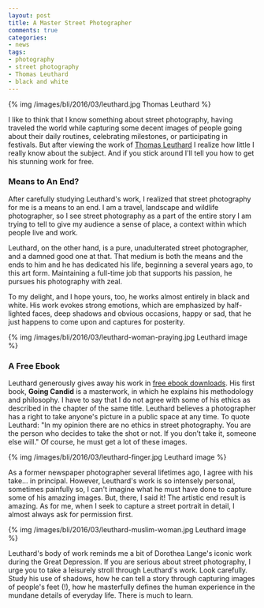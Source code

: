 ```yaml
---
layout: post
title: A Master Street Photographer
comments: true
categories:
- news
tags:
- photography
- street photography
- Thomas Leuthard
- black and white
---
```


{% img /images/bli/2016/03/leuthard.jpg Thomas Leuthard %}

I like to think that I know something about street photography, having traveled the world while capturing some decent images of people going about their daily routines, celebrating milestones, or participating in festivals. But after viewing the work of [Thomas Leuthard](http://thomas.leuthard.photography/) I realize how little I really know about the subject. And if you stick around I'll tell you how to get his stunning work for free. 

<!--more-->

### Means to An End?

After carefully studying Leuthard's work, I realized that street photography for me is a means to an end. I am a travel, landscape and wildlife photographer, so I see street photography as a part of the entire story I am trying to tell to give my audience a sense of place, a context within which people live and work. 

Leuthard, on the other hand, is a pure, unadulterated street photographer, and a damned good one at that. That medium is both the means and the ends to him and he has dedicated his life, beginning a several years ago, to this art form. Maintaining a full-time job that supports his passion, he pursues his photography with zeal. 

To my delight, and I hope yours, too, he works almost entirely in black and white. His work evokes strong emotions, which are emphasized by half-lighted faces, deep shadows and obvious occasions, happy or sad, that he just happens to come upon and captures for posterity. 

{% img /images/bli/2016/03/leuthard-woman-praying.jpg Leuthard image %}

### A Free Ebook

Leuthard generously gives away his work in [free ebook downloads](http://thomas.leuthard.photography/ebooks/). His first book, **Going Candid** is a masterwork, in which he explains his methodology and philosophy. I have to say that I do not agree with some of his ethics as described in the chapter of the same title. Leuthard believes a photographer has a right to take anyone's picture in a public space at any time. To quote Leuthard: "In my opinion there are no ethics in street photography. You are the person who decides to take the shot or not. If you don’t take it, someone else will." Of course, he must get a lot of these images.

{% img /images/bli/2016/03/leuthard-finger.jpg Leuthard image %}

As a former newspaper photographer several lifetimes ago, I agree with his take... in principal. However, Leuthard's work is so intensely personal, sometimes painfully so, I can't imagine what he must have done to capture some of his amazing images. But, there, I said it! The artistic end result is amazing. As for me, when I seek to capture a street portrait in detail, I almost always ask for permission first. 

{% img /images/bli/2016/03/leuthard-muslim-woman.jpg Leuthard image %}

Leuthard's body of work reminds me a bit of Dorothea Lange's iconic work during the Great Depression. If you are serious about street photography, I urge you to take a leisurely stroll through Leuthard's work. Look carefully. Study his use of shadows, how he can tell a story through capturing images of people's feet (!), how he masterfully defines the human experience in the mundane details of everyday life. There is much to learn. 













